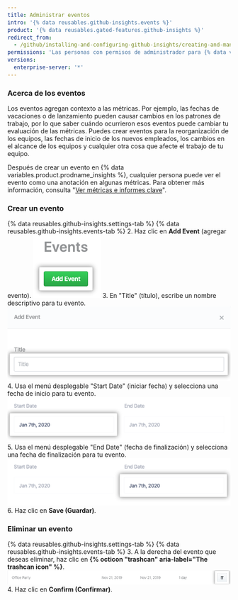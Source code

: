 ```yaml
---
title: Administrar eventos
intro: '{% data reusables.github-insights.events %}'
product: '{% data reusables.gated-features.github-insights %}'
redirect_from:
  - /github/installing-and-configuring-github-insights/creating-and-managing-events
permissions: 'Las personas con permisos de administrador para {% data variables.product.prodname_insights %} pueden administrar eventos.'
versions:
  enterprise-server: '*'
---
```


### Acerca de los eventos

Los eventos agregan contexto a las métricas. Por ejemplo, las fechas de vacaciones o de lanzamiento pueden causar cambios en los patrones de trabajo, por lo que saber cuándo ocurrieron esos eventos puede cambiar tu evaluación de las métricas. Puedes crear eventos para la reorganización de los equipos, las fechas de inicio de los nuevos empleados, los cambios en el alcance de los equipos y cualquier otra cosa que afecte el trabajo de tu equipo.

Después de crear un evento en {% data variables.product.prodname_insights %}, cualquier persona puede ver el evento como una anotación en algunas métricas. Para obtener más información, consulta "[Ver métricas e informes clave](/insights/exploring-your-usage-of-github-enterprise/viewing-key-metrics-and-reports)".

### Crear un evento

{% data reusables.github-insights.settings-tab %}
{% data reusables.github-insights.events-tab %}
2. Haz clic en **Add Event** (agregar evento). ![Botón agregar evento](/assets/images/help/insights/add-event.png)
3. En "Title" (título), escribe un nombre descriptivo para tu evento. ![Campo de título](/assets/images/help/insights/title-field.png)
4. Usa el menú desplegable "Start Date" (iniciar fecha) y selecciona una fecha de inicio para tu evento. ![Menú desplegable de fecha de inicio](/assets/images/help/insights/start-date.png)
5. Usa el menú desplegable "End Date" (fecha de finalización) y selecciona una fecha de finalización para tu evento. ![Menú desplegable de fecha de finalización](/assets/images/help/insights/end-date.png)
6. Haz clic en **Save (Guardar)**.

### Eliminar un evento

{% data reusables.github-insights.settings-tab %}
{% data reusables.github-insights.events-tab %}
3. A la derecha del evento que deseas eliminar, haz clic en **{% octicon "trashcan" aria-label="The trashcan icon" %}**. ![Botón papelera](/assets/images/help/insights/trashcan-button.png)
4. Haz clic en **Confirm (Confirmar)**.
